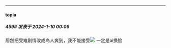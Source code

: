
*****

####  topia  
##### 459#       发表于 2024-1-10 00:06

居然把受难剧情改成鸟人爽到，我不能接受<img src="https://static.saraba1st.com/image/smiley/face2017/066.png" referrerpolicy="no-referrer">
一定是ai换脸

